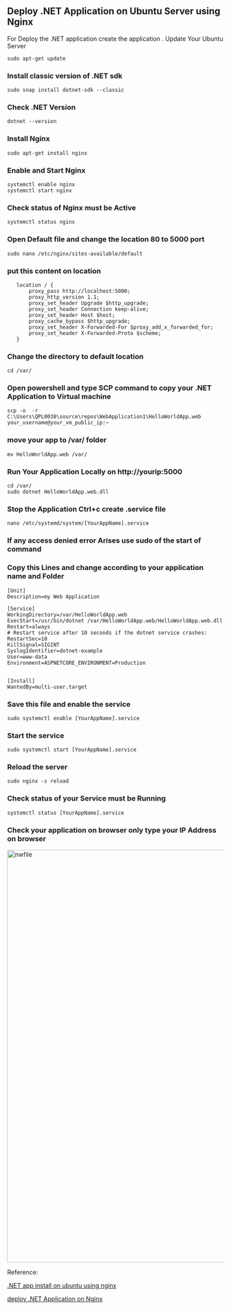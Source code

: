 ## Deploy .NET Application on Ubuntu Server using Nginx
For Deploy the .NET application create the application .
Update Your Ubuntu Server
```
sudo apt-get update
```
### Install classic version of .NET  sdk
```
sudo snap install dotnet-sdk --classic
```
### Check .NET Version
```
dotnet --version
```
### Install Nginx
```
sudo apt-get install nginx
```
### Enable and Start Nginx
```
systemctl enable nginx
systemctl start nginx
```
### Check status of Nginx must be Active
```
systemctl status nginx
```
### Open Default file and change the location 80 to 5000 port
```
sudo nano /etc/nginx/sites-available/default
```
### put this content on location
```
   location / {
       proxy_pass http://localhost:5000;
       proxy_http_version 1.1;
       proxy_set_header Upgrade $http_upgrade;
       proxy_set_header Connection keep-alive;
       proxy_set_header Host $host;
       proxy_cache_bypass $http_upgrade;
       proxy_set_header X-Forwarded-For $proxy_add_x_forwarded_for;
       proxy_set_header X-Forwarded-Proto $scheme;
   }
```
### Change the directory to default location
```
cd /var/
```
### Open powershell and type SCP command to copy your .NET Application to Virtual machine
```
scp -o  -r C:\Users\QPL0038\source\repos\WebApplication1\HelloWorldApp.web your_username@your_vm_public_ip:~
```
### move your app to /var/ folder
```
mv HelloWorldApp.web /var/
```
### Run Your Application Locally on  http://yourip:5000
```
cd /var/
sudo dotnet HelloWorldApp.web.dll
```
### Stop the Application Ctrl+c create .service file 
```
nano /etc/systemd/system/[YourAppName].service
```
### If any access denied error Arises use sudo of the start of command
###  Copy this Lines and change according to your application name and Folder
```
[Unit]
Description=my Web Application

[Service]
WorkingDirectory=/var/HelloWorldApp.web
ExecStart=/usr/bin/dotnet /var/HelloWorldApp.web/HelloWorldApp.web.dll
Restart=always
# Restart service after 10 seconds if the dotnet service crashes:
RestartSec=10
KillSignal=SIGINT
SyslogIdentifier=dotnet-example
User=www-data
Environment=ASPNETCORE_ENVIRONMENT=Production


[Install]
WantedBy=multi-user.target

```
### Save this file and enable the service 
```
sudo systemctl enable [YourAppName].service
```
### Start the service
```
sudo systemctl start [YourAppName].service
```
### Reload the server
```
sudo nginx -s reload
```
### Check status of your Service must be Running
```
systemctl status [YourAppName].service
```
### Check your application on browser only type your IP Address on browser

<img width="960" alt="nwfile" src="https://github.com/RohanShingmode/Jenkins-installation-ubuntu/assets/104613881/841e80d2-8f9e-4a9f-94d1-c6037c0ce4b3">

Reference:

[.NET app install on ubuntu using nginx](https://youtu.be/cpkX9mScZEU?si=idOKRBkxWDgc6cBB)

[deploy .NET Application on Nginx](https://youtu.be/AheinMduSXM?si=3SJ-VQ5hP-01CplL)





